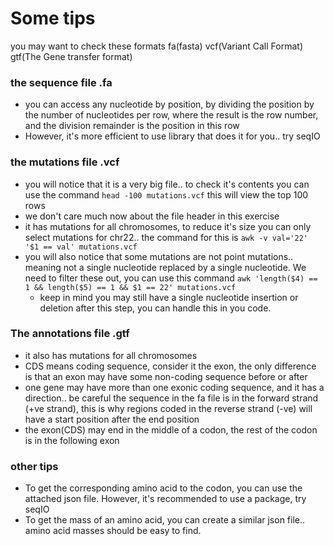 # Some tips #

you may want to check these formats fa(fasta) vcf(Variant Call Format) gtf(The Gene transfer format)

### the sequence file .fa ###

* you can access any nucleotide by position, by dividing the position by the number of nucleotides per row, where the result is the row number, and the division remainder is the position in this row
* However, it's more efficient to use library that does it for you.. try seqIO

### the mutations file .vcf ###

* you will notice that it is a very big file.. to check it's contents you can use the command `head -100 mutations.vcf`	this will view the top 100 rows
* we don't care much now about the file header in this exercise
* it has mutations for all chromosomes, to reduce it's size you can only select mutations for chr22.. the command for this is `awk -v val='22' '$1 == val' mutations.vcf`
* you will also notice that some mutations are not point mutations.. meaning not a single nucleotide replaced by a single nucleotide. We need to filter these out, you can use this command `awk 'length($4) == 1 && length($5) == 1 && $1 == 22' mutations.vcf`
	* keep in mind you may still have a single nucleotide insertion or deletion after this step, you can handle this in you code.

### The annotations file .gtf ###

* it also has mutations for all chromosomes
* CDS means coding sequence, consider it the exon, the only difference is that an exon may have some non-coding sequence before or after
* one gene may have more than one exonic coding sequence, and it has a direction.. be careful the sequence in the fa file is in the forward strand (+ve strand), this is why regions coded in the reverse strand (-ve) will have a start position after the end position
* the exon(CDS) may end in the middle of a codon, the rest of the codon is in the following exon

### other tips ###

* To get the corresponding amino acid to the codon, you can use the attached json file. However, it's recommended to use a package, try seqIO
* To get the mass of an amino acid, you can create a similar json file.. amino acid masses should be easy to find.